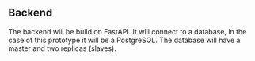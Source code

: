 ## Backend 

The backend will be build on FastAPI. It will connect to a database, in the case of this prototype it will be a PostgreSQL. The database will have a master and two replicas (slaves).
